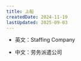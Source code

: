 ```yaml
---
title: 上船
createdDate: 2024-11-19
lastUpdated: 2025-09-03
---
```


-	英文：Staffing Company

-	中文：劳务派遣公司